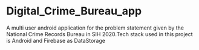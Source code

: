 # Digital_Crime_Bureau_app
A multi user android application for the problem statement given by the National Crime Records Bureau in SIH 2020.Tech stack used in this project is Android and Firebase as DataStorage
